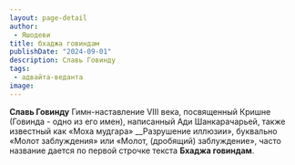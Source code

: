 ```yaml
---
layout: page-detail
author:
 - Яшодеви
title: бхаджа говиндам
publishDate: "2024-09-01"
description: Славь Говинду
tags:
 - адвайта-веданта
image: 
---
```


__Славь Говинду__
Гимн-наставление VIII века, посвященный Кришне (Говинда - одно из его имен), написанный Ади Шанкарачарьей, также известный как «Моха мудгара» __Разрушение иллюзии», буквально «Молот заблуждения» или «Молот, (дробящий) заблуждение», часто название дается по первой строчке текста __Бхаджа говиндам__.

